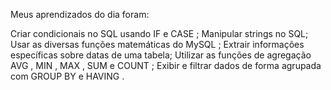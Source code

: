 Meus aprendizados do dia foram:

Criar condicionais no SQL usando IF e CASE ;
Manipular strings no SQL;
Usar as diversas funções matemáticas do MySQL ;
Extrair informações específicas sobre datas de uma tabela;
Utilizar as funções de agregação AVG , MIN , MAX , SUM e COUNT ;
Exibir e filtrar dados de forma agrupada com GROUP BY e HAVING .